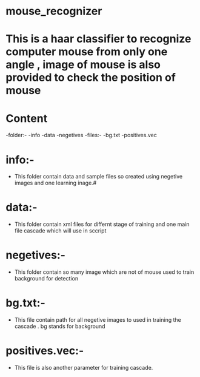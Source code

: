 # mouse_recognizer

# This is a haar classifier to recognize computer mouse from only one angle , image of mouse is also provided to check the position of mouse

# Content
   -folder:-
         -info
         -data
         -negetives
   -files:-
         -bg.txt
         -positives.vec
         
# info:-
   - This folder contain data and sample files so created using negetive images and one learning inage.#
# data:-
   - This folder contain xml files for differnt stage of training and one main file cascade which will use in sccript
# negetives:-
   - This folder contain so many image which are not of mouse used to train background for detection
# bg.txt:-
   - This file contain path for all negetive images to used in training the cascade . bg stands for background
# positives.vec:-
   - This file is also another parameter for training cascade.
   
